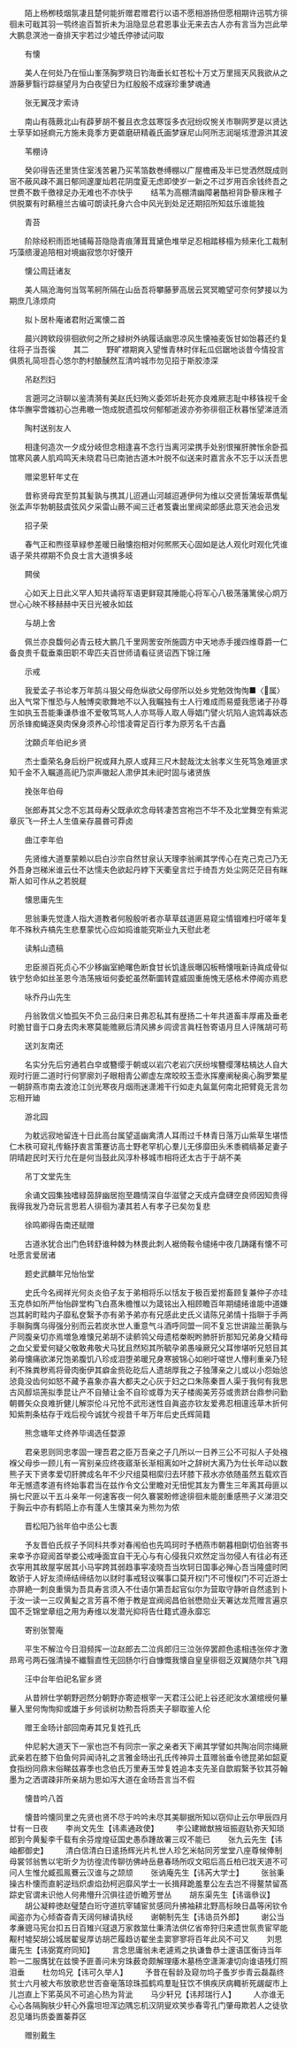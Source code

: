 <!-- { "loadSidebar": true } -->
　　陌上杨栁枝烟氛凄且楚何能折赠君赠君行以语不愿相游扬但愿相期许迅鹗方徘徊未可戢其羽一鹗终逾百暂折未为沮隐显总君恩事业无来去古人亦有言当为岂此举大鹏息溟池一奋排天宇若过少墟氏停骖试问取

　　有懐

　　美人在何处乃在恒山峯荡胸罗晓日钓海垂长虹苍松十万丈万里摇天风我欲从之游藤萝翳行踪昼望月为白夜望日为红殷殷不成寐珍重梦魂通

　　张无翼茂才索诗

　　南山有薇蕨北山有薜萝胡不餐且衣念兹寒馁多衣冠纷叹惋关市聨网罗是以贤达士孶孶如拯痾元方施未竟季方更砻磨研精羲氏画梦寐尼山阿所志润埏垓澄源洪其波

　　苇棚诗

　　癸卯得告还里赁住室浅苦暑乃买苇箔数巻缚棚以广屋檐甫及半已觉洒然既成则宻不蔽风疎不漏日郁同邃厦灿若花阴度夏无虑即使岁一新之不过岁用百余钱终吾之世费不数千徼禄足办无难也不亦快乎
　　结苇为高棚清幽障暑酷袒背卧藜床稚子供脱粟有时爇檀兰古编可朗读托身六合中风光到处足还期招所知兹乐谁能独

　　青苔

　　阶除经积雨匝地铺莓苔隐隐青痕薄茸茸黛色堆举足忍相踏移榻为频来化工裁制巧藻缋漫追陪相对境幽寂悠尔好懐开

　　懐公周廷诸友

　　美人隔沧海何当驾苇舸所隔在山岳吾将攀藤萝高居云冥冥瞻望可奈何梦接以为期庶几涤烦疴

　　拟卜居朴庵诸君附近寓懐二首

　　晨兴跨欵段徘徊欲何之所之緑树外纳履话幽思凉风生懐袖麦饭甘如饴暮还约复往将子当吾徯
　　其二
　　野旷襟期爽入望惟青林时伴耘瓜侣踞地谈昔今情投言俱质礼简坦吾心悠尔酌村酿醺然互清吟城市勿见招于斯胶漆深

　　吊赵烈妇

　　言遡河之浒聊以鉴清漪有美赵氏妇殉义委郊圻赴死亦良难厥志耻中移铢视千金体华膴寜啻媸初心岂弗皦一饱成脱遗孤坟何郁郁逝波亦弥弥徘徊正秋暮怅望涕涟洏

　　陶村送别友人

　　相逢何造次一夕成分岐但念相逢喜不念行当离河梁携手处别恨摧肝脾怅余卧孤馆寒风袭人肌鸡鸣天未晓君马已南驰古道木叶脱不似送来时嘉言永不忘于以沃吾思

　　赠梁思轩年丈在

　　昔称贤母宾至剪其髪孰与携其儿迢逓山河越迢逓伊何为维以交贤哲蒲坂萃儁髦张孟声华勃朝鼓虞弦风夕采雷山蕨不闻三迁者笈囊出里阀梁郎感此意天池会迅发

　　招子荣

　　春气正和煦径草緑参差暖日融懐抱相对何熈熈天心固如是达人观化时观化凭谁语子荣共襟期不负良士言大道惧多岐

　　闗侯

　　心如天上日此义罕人知共诵将军语更鲜窥其陲能心将军心八极荡藩篱侯心炯万世心心映不移赫赫中天日光被永如兹

　　与胡上舍

　　佩兰亦良馥何必青云枝大鹏几千里网罟安所施圆方中天地赤手援四维尊爵一仁备良贵千载垂乘田职不卑匹夫百世师请看征贤诏西下锦江陲

　　示戒

　　我爱孟子书论孝万年鹄斗狠父母危纵欲父母僇所以处乡党勉效恂恂■〈属〉出入气常下惟恐与人触博奕歌舞地不以入我瞩独有士人行难成而易蹙我愿诸子孙尊生如执玉吾能秉谦恭谁不爱敬笃骂人人亦骂辱人取人辱娼门譬火坑陷人逾鸩毒妖态厉杀锋痴蝇逐臭肉保身须养心珍惜凌霄足百行孝为原芳名千古矗

　　沈頥贞年伯祀乡贤

　　杰士埀荣名身后纷尸祝或拜九原人或拜三尺木懿哉沈太翁孝义生死笃急难匪求知千金不入瞩道高祀乃崇声徽起人肃伊其未祀时固与诸贤族

　　挽张年伯母

　　张郎寿其父念不忘其母寿父既承欢念母转凄苦宫袍岂不华不及北堂舞空有紫泥章灰飞一抔土人生值亲存晨昬可莽卤

　　曲江李年伯

　　先贤维大道羣蒙赖以启白沙宗自然甘泉认天理李翁阐其学传心在克己克己乃无外吾身岂稊米谁云仕不达懦夫色欲起丹綍下天衢皇言烂于绮吾方处尘网茫茫目有眯斯人如可作从之若脱屣

　　懐思庸先生

　　思翁秉先觉逢人指大道教者何殷殷听者亦草草兹道匪易窥尘情锢难扫吁嗟年复年不殊秋卉槁先生悲羣蒙忧心应如捣谁能究斯业九天慰此老

　　读斛山遗稿

　　忠臣濒百死贞心不少移幽室絶曙色断食甘长饥逢辰曝囚板畅懐哦新诗眞成骨似铁宁愁命如丝圣恩今浩荡掖垣何委蛇虽然靳圜转霆威固重施愧无感格术停阁亦焉悲

　　咏乔丹山先生

　　丹翁敦信义恤孤矢不负三品归来日弗忍私其有歴扬二十年共道畜丰厚甫及垂老时脆甘啬于口身去肉未寒莫能赡厥后清风拂乡闾谤言眞枉咎寄语月旦人评隲胡可苟

　　送刘友南还

　　名实分先后穷通若白皁或簪缨于朝或以岩穴老岩穴厌纷埃簪缨薄枯槁达人自大观时行匪二道时行何寥廓刘子眼相青公卿虚左席皎皎玉壶氷挥麈阐秘奥心胸罗繁星一朝辞燕市南去渡沧江剑光寒夜月烟雨迷潇湘干行如走丸氤氲何南北把臂竟无言勿忘相开廸

　　游北园

　　为躭远寂地留连十日此高台属望遥幽禽清人耳雨过千林青日落万山紫草生堪悟仁木秩可窥礼传觞抒衷言策蹇访高士野老罕机心羣儿无侈靡田头禾黍稠缟綦足妻子阴晴趂民时天行允在是何当鼓此风淳朴移城市相将还太古于于胡不美

　　吊丁文堂先生

　　余诵文园集独嗜緑茵辞幽居抱至趣情深自华滋譬之天成卉盘礴空良师因知贵得我得我发乃竒玩言思若人徘徊为凄其若人有孝子已矣勿复悲

　　徐鸣卿得告南还赋赠

　　古道氷犹合出门色转舒谁种棘为林畏此刺人裾倚鞍令缱绻中夜几踌躇有懐不可吐愿言爱居诸

　　题史武麟年兄怡怡堂

　　史氏今名阀祥光何炎炎伯子友于弟相将乐以恬友于极百爱拊畜顾复兼仲子亦珪玉克恭如所严怡怡辟堂构飞白髙朱檐惟以为箴铭出入相顾瞻百年期缱绻谁能中道嫌岂其躬町畦内子靡私奁繄予亦有弟予弟亦有兄感此史氏义请陈兄弟情十指聨于手两手聨胸膺乌得强分别而云若炭氷世人重意气斗酒呼同盟一同不复忘世讲踰兰蘅孰与产同腹亲切亦焉増急难懐兄弟胡不读鹡鸰父母遗桮桊睨盻肺肝折那知兄弟身父精母之血父爱爱何疑父敬敢弗敬犬马犹且然矧其所毓孕弟愚噪厥兄父耳惨堪听兄怒目其弟母懐痛欲涕兄饱弟腹饥八珍成泪堕弟暖兄身寒披锦心如剜吁嗟世人懵利重亲乃轻利不殊粪秽焉将骨肉衡伊其癖金赀矻矻后人遗胡厚我之子独薄亲之儿或以小怨始惉惉竟没齿何如怒不藏予喜象亦喜大都夫之心灰于妇之口朱陈秦晋人渠于我何有我思古风醇埙箎拟季昆让产不自殖让金不自珍或尊为天子楼阁美芳芬或贵跻台鼎参问勤朝昬矢众良难折健儿解崇伦斗兄怆不武形迷性自眞盗亦钦友爱弗忍相邅迍草木折何知紫荆条枯存于戏后视今诚犹今视昔千年万年后史氏辉简籍

　　熊念塘年丈终养毕谒选任婺源

　　君亲恩则同忠孝固一理吾君之臣万吾亲之子几所以一日养三公不可拟人子处襁褓父母歩一顾儿有一宵别亲应终夜寤渐长渐相离如叶之辞树大离乃为仕长年动以数熊子天下贤孝爱切肝脾成名年不少尺组莫相縻归去环膝下菽水亦依随虽然五载欢百年无憾遗孝道有终始事君当在兹作令文公里瞻对无忸怩其友为曹生三年离其母匪以捐七尺匪以干五斗亲年一何速客夜一何久褰裳盼修途徘徊未能剖重感熊子义涕泪交于胸云中亦有鹤陌上亦有蓬人生懐其亲为熊勿为侬

　　晋松阳乃翁年伯中丞公七袠

　　予友晋伯氏叔子予同科共季对春闱伯也先鸣珂时予栖燕市朝暮相劘切伯翁寄书来幸予亦窥阅首举娄公戒唾面宜自干无心与有心侵我只欢然定当勿侵人有往必有还衣寜用其故屋寜居其小马寜跨其弱趋事寜凌晓吾当坎轲日国事必殚心吾当隆盛时罔敢骄于人好友须缔结缔结勿以财时事戒轻议嘱事口莫开权门不可慢权门不可近游士亦屏絶一刺良重愼为吾具寿言须入不仕语尔第吾起官似尔为营取守静听自然逺到卜于汝一读一三叹黄髪之言芳喜不倦于教是宜阀阅昌伯翁懋勋业天署达龙荒赠言遍京国不乏锦堂章组之用为寿维以发潜光抑将告仕籍式遵永靡忘

　　寄别张警庵

　　平生不解泣今日泪频挥一泣赵郎去二泣呉郎归三泣张倅罢颜色逺相违张倅才激昻弯弓两石强清操不纎翳直性无回肠尔行自慷慨我懐自皇皇徘徊乏双翼随尔共飞翔

　　汪中台年伯祀名宦乡贤

　　从昔辨仕学朝野迥然分朝野亦寄迹根宰一天君汪公祀上谷还祀汝水濵绾绶何曅曅入里何恂恂抑或雄于乡何谈树功勲吾将质夫子聊取鉴人伦

　　赠王金旸计部回南寿其兄复姓孔氏

　　仲尼躬大道天下一家也岂不有同宗一家之亲者天下阐其学譬如共陶冶同宗绳厥武亲若在膝下伯鱼何异闻诗礼之言雅金旸出孔氏传神异土苴赠翁垂令徳昆弟如韶夏食指纷同鼎末俗睇兹寡季也念伯氏万里寿玉斚复姓追本支先圣自歆嘏繄予钦其芬翰墨为之洒谓疎非所亲胡为思如泻大道在金旸吾言当不假

　　懐昔吟八首

　　懐昔吟懐同里之先贤也贤不尽于吟吟未尽其美聊据所知以窃仰止云尔甲辰四月廿有一日夜
　　李尚文先生【讳素通政使】
　　李公建媺猷掖垣振遐轨弥天知琐郎到今黄髪李千载有余芬煌煌征国史愚忝踵故署三叹不能已
　　张九云先生【讳岫都御史】
　　清白信清白日逺扬辉光片札世人珍乞米帖同芳堂堂八座尊候俸制母裳邻翁售以宅昕夕为彷徨流传聊彷佛峙岳悬春旸所叹文昭后高丘柏已戕天道不可问人生惟允臧孤鳯鶱云汉谁与之颉颃
　　张讷庵先生【讳芮大学士】
　　张翁秉操古朴懐而直躬逆珰炽虐焰劲柯迥靡风学士一长揖拜跪羞羣公左去岂不得鳌禁留髙踪史官谓未识他人何弗懵升沉俱往迹忻瞻芳誉丛
　　胡东渠先生【讳谐叅议】
　　胡公凝粹徳赵璧楚白珩守道抗宰辅宦贫感同升拂袖耕北野高标映日晶等闲钦令闻盗亦为心倾杳杳青天阔何縁请执经
　　谢朝制先生【讳诰员外郎】
　　谢公当孝亷骢马宪台扣五日百雉兴冦退万家救筮仕秉清法供亿省帝狩归来遗世氛贵宦罕能觏村墟契胡公城居翟叟厚访胡芒履趋访翟坐圭窦寥寥将百年此风不可又
　　刘思庸先生【讳弼寛府同知】
　　言念思庸翁未老遽焉之执谦鲁恭士邃语匡衡诗当年聆一二服膺犹在兹懊予匪善问未穷珠薮竒颇解理痿木墓杨空潇澌凄切向谁语残灯照泪垂
　　杜勿坞兄【讳可久举人】
　　予昔在髫龄及窥勿坞子蚤岁歩青云磊磊终贫士六月被大布放歌悲世否奋毫落琼珠孤鹤鸡羣耻狂饮不惧疾厌病輙祈死龌龊市上儿岂直上下笫英风不可追心热为背泚
　　马少轩兄【讳邦瑞行人】
　　人亦谁无心心各隔胸肤少轩心外露坦坦浑边隅忘机汉阴叟欢笑歩春雩孔门肇毋欺若人之徒欤忍见璠玙质委置蓁莽区

　　赠别戴生

